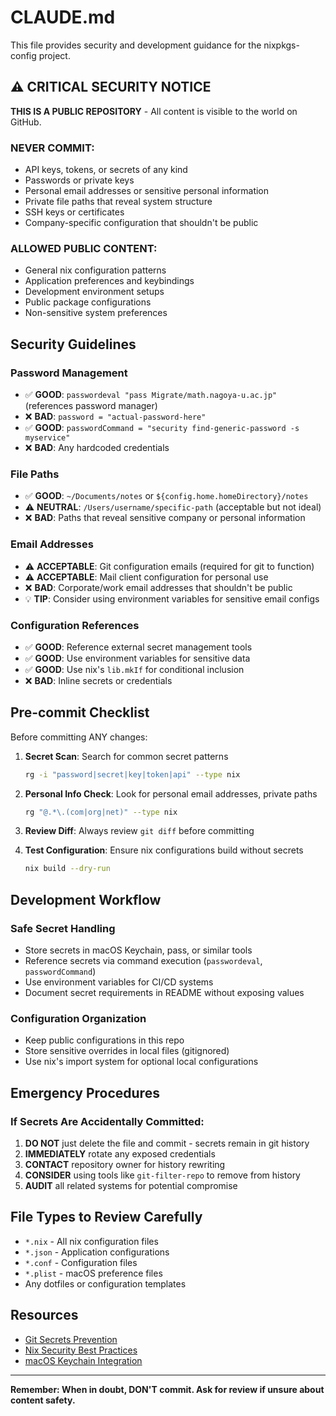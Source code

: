 # CLAUDE.md

This file provides security and development guidance for the nixpkgs-config project.

## ⚠️ CRITICAL SECURITY NOTICE

**THIS IS A PUBLIC REPOSITORY** - All content is visible to the world on GitHub.

### NEVER COMMIT:
- API keys, tokens, or secrets of any kind
- Passwords or private keys
- Personal email addresses or sensitive personal information
- Private file paths that reveal system structure
- SSH keys or certificates
- Company-specific configuration that shouldn't be public

### ALLOWED PUBLIC CONTENT:
- General nix configuration patterns
- Application preferences and keybindings
- Development environment setups
- Public package configurations
- Non-sensitive system preferences

## Security Guidelines

### Password Management
- ✅ **GOOD**: `passwordeval "pass Migrate/math.nagoya-u.ac.jp"` (references password manager)
- ❌ **BAD**: `password = "actual-password-here"`
- ✅ **GOOD**: `passwordCommand = "security find-generic-password -s myservice"`
- ❌ **BAD**: Any hardcoded credentials

### File Paths
- ✅ **GOOD**: `~/Documents/notes` or `${config.home.homeDirectory}/notes`
- ⚠️ **NEUTRAL**: `/Users/username/specific-path` (acceptable but not ideal)
- ❌ **BAD**: Paths that reveal sensitive company or personal information

### Email Addresses
- ⚠️ **ACCEPTABLE**: Git configuration emails (required for git to function)
- ⚠️ **ACCEPTABLE**: Mail client configuration for personal use
- ❌ **BAD**: Corporate/work email addresses that shouldn't be public
- 💡 **TIP**: Consider using environment variables for sensitive email configs

### Configuration References
- ✅ **GOOD**: Reference external secret management tools
- ✅ **GOOD**: Use environment variables for sensitive data
- ✅ **GOOD**: Use nix's `lib.mkIf` for conditional inclusion
- ❌ **BAD**: Inline secrets or credentials

## Pre-commit Checklist

Before committing ANY changes:

1. **Secret Scan**: Search for common secret patterns
   ```bash
   rg -i "password|secret|key|token|api" --type nix
   ```

2. **Personal Info Check**: Look for personal email addresses, private paths
   ```bash
   rg "@.*\.(com|org|net)" --type nix
   ```

3. **Review Diff**: Always review `git diff` before committing

4. **Test Configuration**: Ensure nix configurations build without secrets
   ```bash
   nix build --dry-run
   ```

## Development Workflow

### Safe Secret Handling
- Store secrets in macOS Keychain, pass, or similar tools
- Reference secrets via command execution (`passwordeval`, `passwordCommand`)
- Use environment variables for CI/CD systems
- Document secret requirements in README without exposing values

### Configuration Organization
- Keep public configurations in this repo
- Store sensitive overrides in local files (gitignored)
- Use nix's import system for optional local configurations

## Emergency Procedures

### If Secrets Are Accidentally Committed:

1. **DO NOT** just delete the file and commit - secrets remain in git history
2. **IMMEDIATELY** rotate any exposed credentials
3. **CONTACT** repository owner for history rewriting
4. **CONSIDER** using tools like `git-filter-repo` to remove from history
5. **AUDIT** all related systems for potential compromise

## File Types to Review Carefully

- `*.nix` - All nix configuration files
- `*.json` - Application configurations
- `*.conf` - Configuration files
- `*.plist` - macOS preference files
- Any dotfiles or configuration templates

## Resources

- [Git Secrets Prevention](https://github.com/awslabs/git-secrets)
- [Nix Security Best Practices](https://nixos.org/manual/nixos/stable/index.html#sec-security)
- [macOS Keychain Integration](https://developer.apple.com/documentation/security/keychain_services)

---

**Remember: When in doubt, DON'T commit. Ask for review if unsure about content safety.**